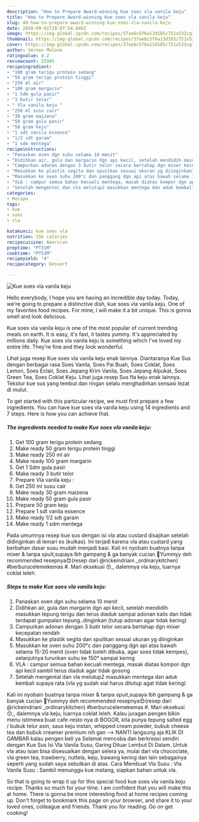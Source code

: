 ```yaml
---
description: "How to Prepare Award-winning Kue soes vla vanila keju"
title: "How to Prepare Award-winning Kue soes vla vanila keju"
slug: 48-how-to-prepare-award-winning-kue-soes-vla-vanila-keju
date: 2020-09-01T20:07:54.846Z
image: https://img-global.cpcdn.com/recipes/37ae6c5f6a13d185/751x532cq70/kue-soes-vla-vanila-keju-foto-resep-utama.jpg
thumbnail: https://img-global.cpcdn.com/recipes/37ae6c5f6a13d185/751x532cq70/kue-soes-vla-vanila-keju-foto-resep-utama.jpg
cover: https://img-global.cpcdn.com/recipes/37ae6c5f6a13d185/751x532cq70/kue-soes-vla-vanila-keju-foto-resep-utama.jpg
author: Vernon Malone
ratingvalue: 4.2
reviewcount: 25945
recipeingredient:
- "100 gram terigu protein sedang"
- "50 gram terigu protein tinggi"
- "250 ml air"
- "100 gram margarin"
- "1 Sdm gula pasir"
- "3 butir telor"
- " Vla vanila keju "
- "250 ml susu cair"
- "30 gram maizena"
- "50 gram gula pasir"
- "50 gram keju"
- "1 sdt vanila essence"
- "1/2 sdt garam"
- "1 sdm mentega"
recipeinstructions:
- "Panaskan oven dgn suhu selama 10 menit"
- "Didihkan air, gula dan margarin dgn api kecil, setelah mendidih masukkan tepung terigu dan terus diaduk sampai adonan kalis dan tidak terdapat gumpalan tepung..dinginkan (tutup adonan agar tidak kering)"
- "Campurkan adonan dengan 3 butir telor secara bertahap dgn mixer kecepatan rendah"
- "Masukkan ke plastik segita dan spuitkan sesuai ukuran yg diinginkan"
- "Masukkan ke oven suhu 200°c dan panggang dgn api atas bawah selama 15-20 menit (oven tidak boleh dibuka, agar soes tidak kempes), selanjutnya turunkan suhu ke 150° sampai kering"
- "VLA : campur semua bahan kecuali mentega, masak diatas kompor dgn api kecil sambil terus diaduk agar tidak gosong"
- "Setelah mengental dan vla melutup2 masukkan mentega dan aduk kembali supaya rata (vla yg sudah sial harus ditutup agat tidak kering)"
categories:
- Recipe
tags:
- kue
- soes
- vla

katakunci: kue soes vla 
nutrition: 156 calories
recipecuisine: American
preptime: "PT31M"
cooktime: "PT53M"
recipeyield: "4"
recipecategory: Dessert

---
```



![Kue soes vla vanila keju](https://img-global.cpcdn.com/recipes/37ae6c5f6a13d185/751x532cq70/kue-soes-vla-vanila-keju-foto-resep-utama.jpg)

Hello everybody, I hope you are having an incredible day today. Today, we're going to prepare a distinctive dish, kue soes vla vanila keju. One of my favorites food recipes. For mine, I will make it a bit unique. This is gonna smell and look delicious.

Kue soes vla vanila keju is one of the most popular of current trending meals on earth. It is easy, it's fast, it tastes yummy. It's appreciated by millions daily. Kue soes vla vanila keju is something which I've loved my entire life. They're fine and they look wonderful.

Lihat juga resep Kue soes vla vanila keju enak lainnya. Diantaranya Kue Sus dengan berbagai rasa Soes Vanila, Soes Pai Buah, Soes Coklat, Soes Lemon, Soes Eclair, Soes Jepang Krim Vanila, Soes Jepang Alpukat, Soes Green Tea, Soes Coklat Keju. Lihat juga resep Sus fla keju enak lainnya. Tekstur kue sus yang lembut dan ringan selalu menghadirkan sensasi lezat di mulut.


To get started with this particular recipe, we must first prepare a few ingredients. You can have kue soes vla vanila keju using 14 ingredients and 7 steps. Here is how you can achieve that.

<!--inarticleads1-->

##### The ingredients needed to make Kue soes vla vanila keju:

1. Get 100 gram terigu protein sedang
1. Make ready 50 gram terigu protein tinggi
1. Make ready 250 ml air
1. Make ready 100 gram margarin
1. Get 1 Sdm gula pasir
1. Make ready 3 butir telor
1. Prepare  Vla vanila keju :
1. Get 250 ml susu cair
1. Make ready 30 gram maizena
1. Make ready 50 gram gula pasir
1. Prepare 50 gram keju
1. Prepare 1 sdt vanila essence
1. Make ready 1/2 sdt garam
1. Make ready 1 sdm mentega


Pada umumnya resep kue sus dengan isi vla atau custard disajikan setelah didinginkan di lemari es (kulkas). Ini terjadi karena vla atau custard yang berbahan dasar susu mudah menjadi basi. Kali ini nyobain buatnya tanpa mixer &amp; tanpa spuit,supaya lbh gampang &amp; ga banyak cucian 🤣Yummyy deh recommended resepnya😍(resep dari @rickeindriani _ordinarykitchen) #berburucelemekemas #. Mari eksekusi 😚,, dalemnya vla keju, luarnya coklat leleh. 

<!--inarticleads2-->

##### Steps to make Kue soes vla vanila keju:

1. Panaskan oven dgn suhu selama 10 menit
1. Didihkan air, gula dan margarin dgn api kecil, setelah mendidih masukkan tepung terigu dan terus diaduk sampai adonan kalis dan tidak terdapat gumpalan tepung..dinginkan (tutup adonan agar tidak kering)
1. Campurkan adonan dengan 3 butir telor secara bertahap dgn mixer kecepatan rendah
1. Masukkan ke plastik segita dan spuitkan sesuai ukuran yg diinginkan
1. Masukkan ke oven suhu 200°c dan panggang dgn api atas bawah selama 15-20 menit (oven tidak boleh dibuka, agar soes tidak kempes), selanjutnya turunkan suhu ke 150° sampai kering
1. VLA : campur semua bahan kecuali mentega, masak diatas kompor dgn api kecil sambil terus diaduk agar tidak gosong
1. Setelah mengental dan vla melutup2 masukkan mentega dan aduk kembali supaya rata (vla yg sudah sial harus ditutup agat tidak kering)


Kali ini nyobain buatnya tanpa mixer &amp; tanpa spuit,supaya lbh gampang &amp; ga banyak cucian 🤣Yummyy deh recommended resepnya😍(resep dari @rickeindriani _ordinarykitchen) #berburucelemekemas #. Mari eksekusi 😚,, dalemnya vla keju, luarnya coklat leleh. Kalau juragan pengen bikin menu istimewa buat cafe-resto nya di BOGOR, kita punya tepung salted egg / bubuk telur asin, saus keju instan, whipped cream powder, bubuk cheese tea dan bubuk creamer premium nih gan --&gt; NANTI langsung aja KLIK DI GAMBAR kalau pengen beli ya Selamat mencoba dan berkreasi sendiri dengan Kue Sus Isi Vla Vanila Susu, Garing Diluar Lembut Di Dalam. Untuk vla atau isian bisa disesuaikan dengan selera ya, mulai dari vla chococlate, vla green tea, trawberry, nuttela, keju, bawang kering dan lain sebagainya seperti yang sudah saya sebutkan di atas. Cara Membuat Vla Susu : Vla Vanila Susu : Sambil menunggu kue matang, siapkan bahan untuk vla. 

So that is going to wrap it up for this special food kue soes vla vanila keju recipe. Thanks so much for your time. I am confident that you will make this at home. There is gonna be more interesting food at home recipes coming up. Don't forget to bookmark this page on your browser, and share it to your loved ones, colleague and friends. Thank you for reading. Go on get cooking!
